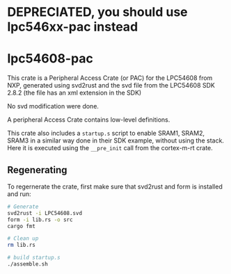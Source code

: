 # DEPRECIATED, you should use lpc546xx-pac instead


# lpc54608-pac

This crate is a Peripheral Access Crate (or PAC) for the LPC54608 from NXP, generated using svd2rust and the svd file from the LPC54608 SDK 2.8.2 (the file has an xml extension in the SDK)

No svd modification were done.

A peripheral Access Crate contains low-level definitions.

This crate also includes a `startup.s` script to enable SRAM1, SRAM2, SRAM3 in a similar way done in their SDK example, without using the stack. Here it is executed using the  `__pre_init` call from the cortex-m-rt crate.

## Regenerating

To regernerate the crate, first make sure that svd2rust and form is installed and run:

```sh
# Generate
svd2rust -i LPC54608.svd
form -i lib.rs -o src
cargo fmt

# Clean up
rm lib.rs

# build startup.s
./assemble.sh
```